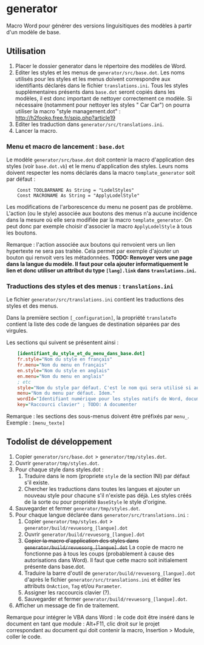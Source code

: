 # generator

Macro Word pour générer des versions linguisitiques des modèles à partir d'un modèle de base.

## Utilisation

1. Placer le dossier generator dans le répertoire des modèles de Word.
2. Editer les styles et les menus de `generator/src/base.dot`. Les noms utilisés pour les styles et les menus doivent correspondre aux identifiants déclarés dans le fichier `translations.ini`. Tous les styles supplémentaires présents dans `base.dot` seront copiés dans les modèles, il est donc important de nettoyer correctement ce modèle. Si nécessaire (notamment pour nettoyer les styles " Car Car") on pourra utiliser la macro "style management.dot" : http://h2fooko.free.fr/spip.php?article19
3. Editer les traduction dans `generator/src/translations.ini`.
4. Lancer la macro.

### Menu et macro de lancement : `base.dot`

Le modèle `generator/src/base.dot` doit contenir la macro d'application des styles (voir `base.dot.vb`) et le menu d'application des styles. Leurs noms doivent respecter les noms déclarés dans la macro `template_generator` soit par défaut :

```vba
    Const TOOLBARNAME As String = "LodelStyles"
    Const MACRONAME As String = "ApplyLodelStyle"
```

Les modifications de l'arborescence du menu ne posent pas de problème. L'action (ou le style) associée aux boutons des menus n'a aucune incidence dans la mesure où elle sera modifiée par la macro `template_generator`. On peut donc par exemple choisir d'associer la macro `ApplyLodelStyle` à tous les boutons.

Remarque : l'action associée aux boutons qui renvoient vers un lien hypertexte ne sera pas traitée. Cela permet par exemple d'ajouter un bouton qui renvoit vers les métadonnées. **TODO: Renvoyer vers une page dans la langue du modèle. Il faut pour cela ajouter informatiquement le lien et donc utiliser un attribut du type `[lang].link` dans `translations.ini`.**

### Traductions des styles et des menus : `translations.ini`

Le fichier `generator/src/translations.ini` contient les traductions des styles et des menus.

Dans la première section `[_configuration]`, la propriété `translateTo` contient la liste des code de langues de destination séparées par des virgules.

Les sections qui suivent se présentent ainsi :

```ini
    [identifiant_du_style_et_du_menu_dans_base.dot]
    fr.style="Nom du style en français"
    fr.menu="Nom du menu en français"
    en.style="Nom du style en anglais"
    en.menu="Nom du menu en anglais"
    ; etc
    style="Nom du style par défaut. C'est le nom qui sera utilisé si aucune traduction n'est trouvée dans la langue en cours. La cas échéant aucune erreur n'est produite dans log.txt. Cette option ne doit donc être complétée que pour les styles qui ne doivent pas être traduits."
    menu="Nom du menu par défaut. Idem."
    wordId="Identifiant numérique pour les styles natifs de Word, documenté ici: https://msdn.microsoft.com/en-us/library/bb237495%28v=office.12%29.aspx"
    key="Raccourci clavier" ; TODO: A documenter
```

Remarque : les sections des sous-menus doivent être préfixés par `menu_`. Exemple : `[menu_texte]`

## Todolist de développement

1. Copier `generator/src/base.dot` > `generator/tmp/styles.dot`.
2. Ouvrir `generator/tmp/styles.dot`.
3. Pour chaque style dans styles.dot :
    1. Traduire dans le nom (propriete `style` de la section INI) par défaut s'il existe.
    2. Chercher les traductions dans toutes les langues et ajouter un nouveau style pour chacune s'il n'existe pas déjà. Les styles créés de la sorte ou pour propriété `BaseStyle` le style d'origine.
4. Sauvegarder et fermer `generator/tmp/styles.dot`.
5. Pour chaque langue déclarée dans `generator/src/translations.ini` :
    1. Copier `generator/tmp/styles.dot` > `generator/build/revuesorg_[langue].dot`
    2. Ouvrir `generator/build/revuesorg_[langue].dot`
    3. ~~Copier la macro d'application des styles dans `generator/build/revuesorg_[langue].dot`~~ La copie de macro ne fonctionne pas à tous les coups (probablement à cause des autorisations dans Word). Il faut que cette macro soit initialement présente dans base.dot.
    4. Traduire la barre d'outil de `generator/build/revuesorg_[langue].dot` d'après le fichier `generator/src/translations.ini` et éditer les attributs `OnAction`, `Tag` et/ou `Parameter`.
    5. Assigner les raccourcis clavier (?).
    6. Sauvegarder et fermer `generator/build/revuesorg_[langue].dot`.
6. Afficher un message de fin de traitement.

Remarque pour intégrer le VBA dans Word : le code doit être inséré dans le document en tant que module : Alt+F11, clic droit sur le projet correspondant au document qui doit contenir la macro, Insertion > Module, coller le code.
